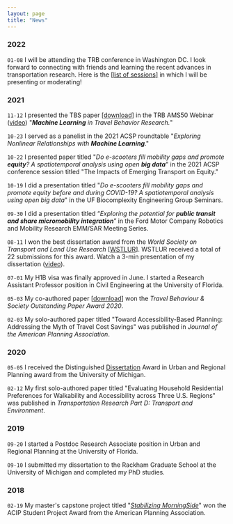 ```yaml
---
layout: page
title: "News"
---
```


### 2022
`01-08` I will be attending the TRB conference in Washington DC. I look forward to connecting with friends and learning the recent advances in transportation research. Here is the [[list of sessions]](https://docs.google.com/viewer?url=https://github.com/jacobyan0/jacobyan0.github.io/raw/master/OtherFiles/TRB2022_Yan.pdf) in which I will be presenting or moderating!

### 2021
`11-12` I presented the TBS paper [[download](https://pdf.sciencedirectassets.com/287517/1-s2.0-S2214367X20X00020/1-s2.0-S2214367X19302455/am.pdf?X-Amz-Security-Token=IQoJb3JpZ2luX2VjEKv%2F%2F%2F%2F%2F%2F%2F%2F%2F%2FwEaCXVzLWVhc3QtMSJHMEUCIQCBeQrxG1%2BRaHkU7Y%2FlBVl%2BKJguza3iW7Gg9NpZigsFVwIga4oBV6BY5JU3%2Fr%2FhE7rKFKG45jwcXzToh2XJsk4HLbIq%2BgMIUxAEGgwwNTkwMDM1NDY4NjUiDG0Phgv4egNnMjX%2FcSrXAx26IgY72ucnli%2FnawetuvSFV4r1KQpoDkf%2FAx8zgIQUs7xDLLNiOiA0WV3U7gBrva4bmOwP4CBVFNUG97mOrSTAqAVsXr6uD%2BkJVAMvP8ro%2FPvsozQp14c63MvTykM9xDL2UlTzPfZ1FJUfeOyRyfhnrYU2b1ULJzfXty%2FfTvrhDiGOso8l3JKCZPgJ%2BnHK8TITx8jn7wVFCaqvHczDdP%2FjztfqlwYxUwDSklQPAZ2shbOG8zNqBhZU3eu1figQfNFRBYQTyQ5jA8VoqYlLMYtd9ipwKpC%2F2OK9P1ooY62oseky%2FcRLWOYly%2B9G4NVvQ4dAT5JFzOXtYaNuBfTwlRYc5SQpN9h2KzLdUxQJ7zyfBtCLoXDwX8PJQGNq%2FT4mcupOKOe%2F%2F3BqXFJtJzD7%2B07ah2V5j7878yQ4ZFfMUYleOVjzZyar%2FK1FTTe2b7o9HjkUvA%2FBJPZt7RXQXWuNnf1WBDUTLHm0gqqJaCE1hsiP%2Fk60DDGcXejUvr4bZpqhEoOKP6pUZN%2Bt6ze152w%2BLSkZbIUhtzIWvtr9ItQUD66oNl99mcnvwIVYPR7Y8dGEUqzczBn%2BnlTM9lJxmigsX%2FKdT414nE7pTs8m6DYKLO7trJBHcFA9ezCfhI2MBjqlAc5LP56yGQF1wLIOqa7lNf0CYW6UAh3IpkUzUAlnTGTeB2wXl%2Fvv7Y70%2BMDthM3INDWh6lJtKEf4Aa%2FUX2PT13HLvVuTHa1TuIsL00XmVygBAlR45RjeoAwQlVvbx6fc43Dv1fd3UB%2FU27sn4pf6SWILZPVoDDKWw2qXknhCRRrpnG2c3z8tn1557fmy7Wpoe0ktiW77JjI5JteHyJbPalzVqyhW5w%3D%3D&X-Amz-Algorithm=AWS4-HMAC-SHA256&X-Amz-Date=20211104T025302Z&X-Amz-SignedHeaders=host&X-Amz-Expires=300&X-Amz-Credential=ASIAQ3PHCVTY4XNQRYLB%2F20211104%2Fus-east-1%2Fs3%2Faws4_request&X-Amz-Signature=02252dc8fb334720e91f405ff5d9dbde8e15b2257847dd46402b760e64c4e847&hash=495b59b2c8e9dec58161673ceeec6299db9f214bf0dbbd0d235799a60c55643a&host=68042c943591013ac2b2430a89b270f6af2c76d8dfd086a07176afe7c76c2c61&pii=S2214367X19302455&tid=pdf-562a8438-d1bf-41b3-a368-d7a75355e8b3&sid=dfe731b46bd631486e4a34f0a3733d5726f6gxrqa&type=client)] in the TRB AMS50 Webinar ([video](https://www.youtube.com/watch?v=Z4ZwGnKWDKk)) "***Machine Learning** in Travel Behavior Research.*" 

`10-23` I served as a panelist in the 2021 ACSP roundtable "*Exploring Nonlinear Relationships with **Machine Learning***." 

`10-22` I presented paper titled "*Do e-scooters fill mobility gaps and promote **equity**? A spatiotemporal analysis using open **big data***" in the 2021 ACSP conference session titled "The Impacts of Emerging Transport on Equity." 

`10-19` I did a presentation titled "*Do e-scooters fill mobility gaps and promote equity before and during COVID-19? A spatiotemporal analysis using open big data*" in the UF Biocomplexity Engineering Group Seminars.

`09-30` I did a presentation titled “*Exploring the potential for **public transit and share micromobility integration***” in the Ford Motor Company Robotics and Mobility Research EMM/SAR Meeting Series.

`08-11` I won the best dissertation award from the *World Society on Transport and Land Use Research* [[WSTLUR](http://wstlur.org/symposium/2021/)]. WSTLUR received a total of 22 submissions for this award. Watch a 3-min presentation of my dissertation ([video](https://www.youtube.com/watch?v=OAe3plmbTCs)).

`07-01` My H1B visa was finally approved in June. I started a Research Assistant Professor position in Civil Engineering at the University of Florida.

`05-03` My co-authored paper [[download](https://pdf.sciencedirectassets.com/287517/1-s2.0-S2214367X20X00020/1-s2.0-S2214367X19302455/am.pdf?X-Amz-Security-Token=IQoJb3JpZ2luX2VjEKv%2F%2F%2F%2F%2F%2F%2F%2F%2F%2FwEaCXVzLWVhc3QtMSJHMEUCIQCBeQrxG1%2BRaHkU7Y%2FlBVl%2BKJguza3iW7Gg9NpZigsFVwIga4oBV6BY5JU3%2Fr%2FhE7rKFKG45jwcXzToh2XJsk4HLbIq%2BgMIUxAEGgwwNTkwMDM1NDY4NjUiDG0Phgv4egNnMjX%2FcSrXAx26IgY72ucnli%2FnawetuvSFV4r1KQpoDkf%2FAx8zgIQUs7xDLLNiOiA0WV3U7gBrva4bmOwP4CBVFNUG97mOrSTAqAVsXr6uD%2BkJVAMvP8ro%2FPvsozQp14c63MvTykM9xDL2UlTzPfZ1FJUfeOyRyfhnrYU2b1ULJzfXty%2FfTvrhDiGOso8l3JKCZPgJ%2BnHK8TITx8jn7wVFCaqvHczDdP%2FjztfqlwYxUwDSklQPAZ2shbOG8zNqBhZU3eu1figQfNFRBYQTyQ5jA8VoqYlLMYtd9ipwKpC%2F2OK9P1ooY62oseky%2FcRLWOYly%2B9G4NVvQ4dAT5JFzOXtYaNuBfTwlRYc5SQpN9h2KzLdUxQJ7zyfBtCLoXDwX8PJQGNq%2FT4mcupOKOe%2F%2F3BqXFJtJzD7%2B07ah2V5j7878yQ4ZFfMUYleOVjzZyar%2FK1FTTe2b7o9HjkUvA%2FBJPZt7RXQXWuNnf1WBDUTLHm0gqqJaCE1hsiP%2Fk60DDGcXejUvr4bZpqhEoOKP6pUZN%2Bt6ze152w%2BLSkZbIUhtzIWvtr9ItQUD66oNl99mcnvwIVYPR7Y8dGEUqzczBn%2BnlTM9lJxmigsX%2FKdT414nE7pTs8m6DYKLO7trJBHcFA9ezCfhI2MBjqlAc5LP56yGQF1wLIOqa7lNf0CYW6UAh3IpkUzUAlnTGTeB2wXl%2Fvv7Y70%2BMDthM3INDWh6lJtKEf4Aa%2FUX2PT13HLvVuTHa1TuIsL00XmVygBAlR45RjeoAwQlVvbx6fc43Dv1fd3UB%2FU27sn4pf6SWILZPVoDDKWw2qXknhCRRrpnG2c3z8tn1557fmy7Wpoe0ktiW77JjI5JteHyJbPalzVqyhW5w%3D%3D&X-Amz-Algorithm=AWS4-HMAC-SHA256&X-Amz-Date=20211104T025302Z&X-Amz-SignedHeaders=host&X-Amz-Expires=300&X-Amz-Credential=ASIAQ3PHCVTY4XNQRYLB%2F20211104%2Fus-east-1%2Fs3%2Faws4_request&X-Amz-Signature=02252dc8fb334720e91f405ff5d9dbde8e15b2257847dd46402b760e64c4e847&hash=495b59b2c8e9dec58161673ceeec6299db9f214bf0dbbd0d235799a60c55643a&host=68042c943591013ac2b2430a89b270f6af2c76d8dfd086a07176afe7c76c2c61&pii=S2214367X19302455&tid=pdf-562a8438-d1bf-41b3-a368-d7a75355e8b3&sid=dfe731b46bd631486e4a34f0a3733d5726f6gxrqa&type=client)] won the *Travel Behaviour & Society Outstanding Paper Award 2020*.

`02-03` My solo-authored paper titled "Toward Accessibility-Based Planning: Addressing the Myth of Travel Cost Savings" was published in *Journal of the American Planning Association*.

### 2020
`05-05` I received the Distinguished [Dissertation](https://deepblue.lib.umich.edu/bitstream/handle/2027.42/153376/jacobyan_1.pdf?sequence=1&isAllowed=y) Award in Urban and Regional Planning award from the University of Michigan.

`02-12` My first solo-authored paper titled "Evaluating Household Residential Preferences for Walkability and Accessibility across Three U.S. Regions" was published in *Transportation Research Part D: Transport and Environment*.

### 2019
`09-20` I started a Postdoc Research Associate position in Urban and Regional Planning at the University of Florida.

`09-10` I submitted my dissertation to the Rackham Graduate School at the University of Michigan and completed my PhD studies.

### 2018

`02-19` My master's capstone project titled "[*Stabilizing MorningSide*](https://taubmancollege.umich.edu/urbanplanning/students/student-work/master-urban-planning/stabilizing-morningside)" won the ACIP Student Project Award from the American Planning Association.
